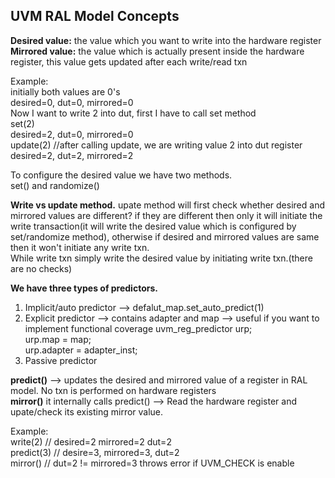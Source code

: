 ## UVM RAL Model Concepts

**Desired value:** the value which you want to write into the hardware register  
**Mirrored value:** the value which is actually present inside the hardware register, this value gets updated after each write/read txn

Example:  
initially both values are 0's  
desired=0, dut=0, mirrored=0  
Now I want to write 2 into dut, first I have to call set method  
set(2)  
desired=2, dut=0, mirrored=0  
update(2) //after calling update, we are writing value 2 into dut register  
desired=2, dut=2, mirrored=2  

To configure the desired value we have two methods.  
set() and randomize()  

**Write vs update method.** 
upate method will first check whether desired and mirrored values are different? if they are different then only it will initiate the write transaction(it will write the desired value which is configured by set/randomize method), otherwise if desired and mirrored values are same then it won't initiate any write txn.  
While write txn simply write the desired value by initiating write txn.(there are no checks)  

**We have three types of predictors.**  
1. Implicit/auto predictor --> defalut_map.set_auto_predict(1)
2. Explicit predictor --> contains adapter and map --> useful if you want to implement functional coverage
uvm_reg_predictor urp;  
urp.map = map;  
urp.adapter = adapter_inst;  
3. Passive predictor  

**predict()** --> updates the desired and mirrored value of a register in RAL model. No txn is performed on hardware registers  
**mirror()** it internally calls predict() --> Read the hardware register and upate/check its existing mirror value.    

Example:  
write(2) // desired=2 mirrored=2 dut=2  
predict(3) // desire=3, mirrored=3, dut=2  
mirror() // dut=2 != mirrored=3 throws error if UVM_CHECK is enable  



